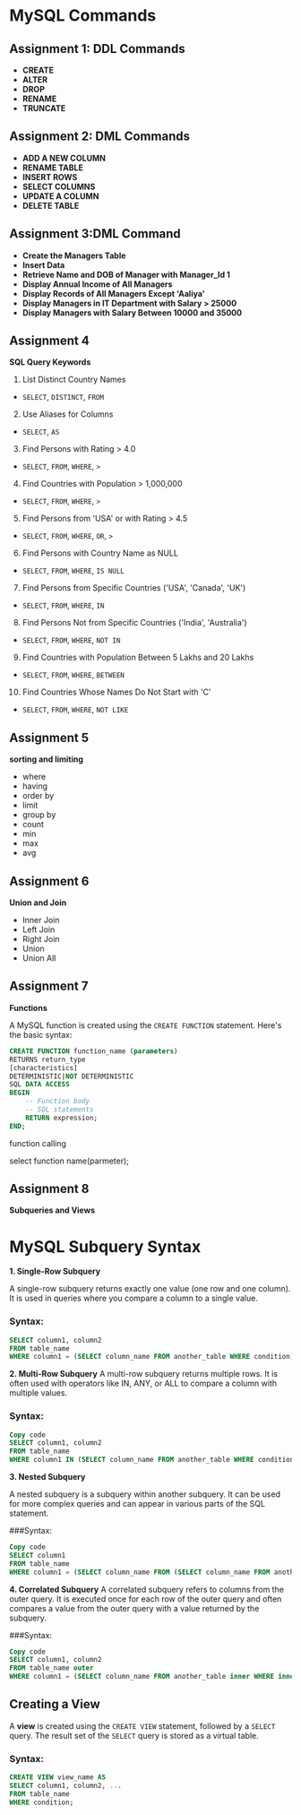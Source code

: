 # MySQL Commands

## Assignment 1: DDL Commands
- **CREATE**
- **ALTER**
- **DROP**
- **RENAME**
- **TRUNCATE**

## Assignment 2: DML Commands
- **ADD A NEW COLUMN**
- **RENAME TABLE**
- **INSERT ROWS**
- **SELECT COLUMNS**
- **UPDATE A COLUMN**
- **DELETE TABLE**

## Assignment 3:DML Command

- **Create the Managers Table**
- **Insert Data**
- **Retrieve Name and DOB of Manager with Manager_Id 1**
- **Display Annual Income of All Managers**
- **Display Records of All Managers Except 'Aaliya'**
- **Display Managers in IT Department with Salary > 25000**
- **Display Managers with Salary Between 10000 and 35000**


## Assignment 4

**SQL Query Keywords**

 1. List Distinct Country Names
- `SELECT`, `DISTINCT`, `FROM`

 2. Use Aliases for Columns
- `SELECT`, `AS`
 3. Find Persons with Rating > 4.0
- `SELECT`, `FROM`, `WHERE`, `>`
 4. Find Countries with Population > 1,000,000
- `SELECT`, `FROM`, `WHERE`, `>`
 5. Find Persons from 'USA' or with Rating > 4.5
- `SELECT`, `FROM`, `WHERE`, `OR`, `>`
 6. Find Persons with Country Name as NULL
- `SELECT`, `FROM`, `WHERE`, `IS NULL`
 7. Find Persons from Specific Countries ('USA', 'Canada', 'UK')
- `SELECT`, `FROM`, `WHERE`, `IN`
 8. Find Persons Not from Specific Countries ('India', 'Australia')
- `SELECT`, `FROM`, `WHERE`, `NOT IN`
 9. Find Countries with Population Between 5 Lakhs and 20 Lakhs
- `SELECT`, `FROM`, `WHERE`, `BETWEEN`
 10. Find Countries Whose Names Do Not Start with 'C'
- `SELECT`, `FROM`, `WHERE`, `NOT LIKE`
 ## Assignment 5
 **sorting and limiting**
- where
- having
- order by
- limit
- group by
- count
- min
- max
- avg

## Assignment 6
**Union and Join**
- Inner Join
- Left Join
- Right Join
- Union
- Union All

## Assignment 7
**Functions**

A MySQL function is created using the `CREATE FUNCTION` statement. Here's the basic syntax:

```sql
CREATE FUNCTION function_name (parameters)
RETURNS return_type
[characteristics]
DETERMINISTIC|NOT DETERMINISTIC
SQL DATA ACCESS
BEGIN
    -- Function body
    -- SQL statements
    RETURN expression;
END;

```
function calling

select function name(parmeter);

## Assignment 8
**Subqueries and Views**
# MySQL Subquery Syntax

**1. Single-Row Subquery**

A single-row subquery returns exactly one value (one row and one column). It is used in queries where you compare a column to a single value.

### Syntax:

```sql
SELECT column1, column2
FROM table_name
WHERE column1 = (SELECT column_name FROM another_table WHERE condition);

```

**2. Multi-Row Subquery**
A multi-row subquery returns multiple rows. It is often used with operators like IN, ANY, or ALL to compare a column with multiple values.

### Syntax:

```sql
Copy code
SELECT column1, column2
FROM table_name
WHERE column1 IN (SELECT column_name FROM another_table WHERE condition);

```


**3. Nested Subquery**

A nested subquery is a subquery within another subquery. It can be used for more complex queries and can appear in various parts of the SQL statement.

###Syntax:
```sql
Copy code
SELECT column1
FROM table_name
WHERE column1 = (SELECT column_name FROM (SELECT column_name FROM another_table) AS alias);
```
**4. Correlated Subquery**
A correlated subquery refers to columns from the outer query. It is executed once for each row of the outer query and often compares a value from the outer query with a value returned by the subquery.

###Syntax:
```sql
Copy code
SELECT column1, column2
FROM table_name outer
WHERE column1 = (SELECT column_name FROM another_table inner WHERE inner.column_name = outer.column_name);
```

## Creating a View

A **view** is created using the `CREATE VIEW` statement, followed by a `SELECT` query. The result set of the `SELECT` query is stored as a virtual table.

### Syntax:

```sql
CREATE VIEW view_name AS
SELECT column1, column2, ...
FROM table_name
WHERE condition;
